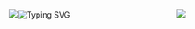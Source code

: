 <img align= 'right' src='https://visitor-badge.laobi.icu/badge?page_id=serhat.sergikaya.serhat-sergikaya' />

<div align='center'>
<img src="https://git.io/typing-svg"><img src="https://readme-typing-svg.demolab.com?font=Poetsen+One&size=40&duration=1000&pause=500&color=FFC914&center=true&multiline=true&random=false&width=435&height=100&lines=Hello+There+%F0%9F%AB%A1;I'm+Serhat+Sergikaya" alt="Typing SVG" />
</div>
  



